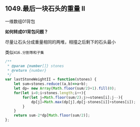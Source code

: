 ## 1049.最后一块石头的重量 II

一维数组01背包

**如何转成01背包问题？**

尽量让石头分成重量相同的两堆，相撞之后剩下的石头最小

类似`416.分割等和子集`

```javascript
/**
 * @param {number[]} stones
 * @return {number}
 */
var lastStoneWeightII = function(stones) {
    let sum=stones.reduce((a,b)=>a+b);
    let dp= new Array(Math.floor(sum/2)+1).fill(0);
    for(let i=0;i<stones.length;i++){
        for(let j=Math.floor(sum/2);j>=stones[i];j--){
            dp[j]=Math.max(dp[j],dp[j-stones[i]]+stones[i]);
        }
    }
    return sum-2*dp[Math.floor(sum/2)];
};
```

